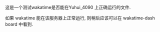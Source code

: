 这是一个测试wakatime是否能在Yuhui_4090 上正确运行的文件. 

如果 wakatime 能在该服务器上正常运行, 则稍后应该可以在 wakatime-dash board 中看到. 